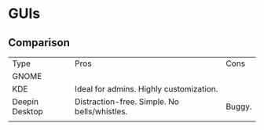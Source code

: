 # GUIs

## Comparison

|                |                                              |        |
| -------------- | -------------------------------------------- | ------ |
| Type           | Pros                                         | Cons   |
| GNOME          |                                              |        |
| KDE            | Ideal for admins. Highly customization.      |        |
| Deepin Desktop | Distraction-free. Simple. No bells/whistles. | Buggy. |
|                |                                              |        |
